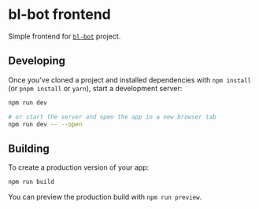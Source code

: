 # bl-bot frontend

Simple frontend for [`bl-bot`](https://github.com/bl-bot) project.

## Developing

Once you've cloned a project and installed dependencies with `npm install` (or `pnpm install` or `yarn`), start a 
development server:

```bash
npm run dev

# or start the server and open the app in a new browser tab
npm run dev -- --open
```

## Building

To create a production version of your app:

```bash
npm run build
```

You can preview the production build with `npm run preview`.
